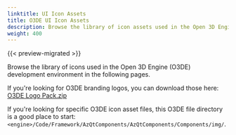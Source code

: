 ```yaml
---
linktitle: UI Icon Assets
title: O3DE UI Icon Assets
description: Browse the library of icon assets used in the Open 3D Engine development environment.
weight: 400
---
```


{{< preview-migrated >}}

Browse the library of icons used in the Open 3D Engine (O3DE) development environment in the following pages.

If you're looking for O3DE branding logos, you can download those here: [O3DE Logo Pack.zip](/files/O3DE-Logo-Pack.zip)

If you're looking for specific O3DE icon asset files, this O3DE file directory is a good place to start: `<engine>/Code/Framework/AzQtComponents/AzQtComponents/Components/img/`.
